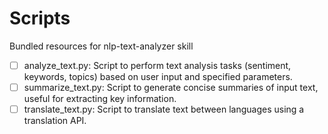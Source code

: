 # Scripts

Bundled resources for nlp-text-analyzer skill

- [ ] analyze_text.py: Script to perform text analysis tasks (sentiment, keywords, topics) based on user input and specified parameters.
- [ ] summarize_text.py: Script to generate concise summaries of input text, useful for extracting key information.
- [ ] translate_text.py: Script to translate text between languages using a translation API.
